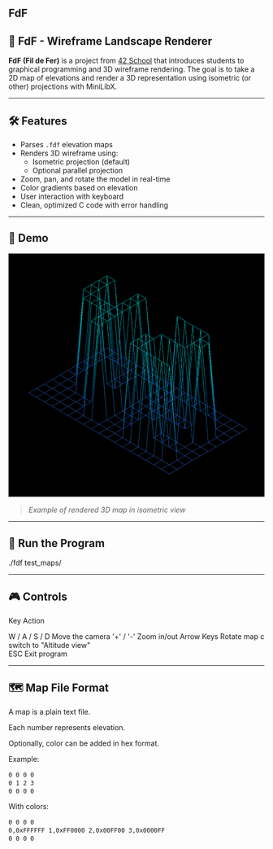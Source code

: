 ## FdF

## 🌄 FdF - Wireframe Landscape Renderer

**FdF (Fil de Fer)** is a project from [42 School](https://42.fr/) that introduces students to graphical programming and 3D wireframe rendering. The goal is to take a 2D map of elevations and render a 3D representation using isometric (or other) projections with MiniLibX.

---

## 🛠️ Features

- Parses `.fdf` elevation maps
- Renders 3D wireframe using:
  - Isometric projection (default)
  - Optional parallel projection
- Zoom, pan, and rotate the model in real-time
- Color gradients based on elevation
- User interaction with keyboard
- Clean, optimized C code with error handling

---

## 📸 Demo

![FdF Screenshot](./asset/fdf-demo.png)

> *Example of rendered 3D map in isometric view*

---

## 🚀 Run the Program

./fdf test_maps/<map>

---

## 🎮 Controls

Key	                  Action

W / A / S / D	        Move the camera
'+' / '-'	        Zoom in/out
Arrow Keys	        Rotate map
c	                switch to "Altitude view"          
ESC                   	Exit program

---

## 🗺️ Map File Format

A map is a plain text file.

Each number represents elevation.

Optionally, color can be added in hex format.

Example:
```
0 0 0 0
0 1 2 3
0 0 0 0 
```
With colors:
```
0 0 0 0
0,0xFFFFFF 1,0xFF0000 2,0x00FF00 3,0x0000FF
0 0 0 0
```
